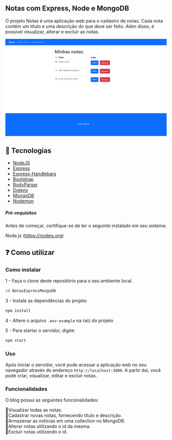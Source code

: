 ## Notas com Express, Node e MongoDB

O projeto Notas é uma aplicação web para o cadastro de notas. Cada nota contém um título e uma descrição do que deve ser feito. Além disso, é possível visualizar, alterar e excluir as notas.

<div align="center">
  <img src="./example.png"/>
</div>

## 🚀 Tecnologias

- [NodeJS](https://nodejs.org/)
- [Express](https://expressjs.com/pt-br/)
- [Express-Handlebars](https://www.npmjs.com/package/express-handlebars)
- [Bootstrap](https://getbootstrap.com/)
- [BodyParser](https://www.npmjs.com/package/body-parser)
- [Dotenv](https://www.npmjs.com/package/dotenv)
- [MongoDB](https://www.mongodb.com/pt-br/atlas/database)
- [Nodemon](https://www.npmjs.com/package/nodemon)

##### Pré-requisitos

Antes de começar, certifique-se de ter o seguinte instalado em seu sistema:

Node.js (https://nodejs.org)

## ❓ Como utilizar

### Como instalar

1 - Faça o clone deste repositório para o seu ambiente local.

```bash
cd NotasExpressMongoDB
```

3 - Instale as dependências do projeto

```bash
npm install
```

4 - Altere o arquivo `.env-example` na raiz do projeto

5 - Para startar o servidor, digite:

```bash
npm start
```

### Uso

Após iniciar o servidor, você pode acessar a aplicação web no seu navegador através do endereço `http://localhost:3000`. A partir daí, você pode criar, visualizar, editar e excluir notas.

### Funcionalidades

O blog possui as seguintes funcionalidades:

🔹Visualizar todas as notas.</br>
🔹Cadastrar novas notas, fornecendo título e descrição.</br>
🔹Armazenar as notícias em uma collection no MongoDB.</br>
🔹Alterar notas utilizando o id da mesma.</br>
🔹Excluir notas utilizando o id.</br>
